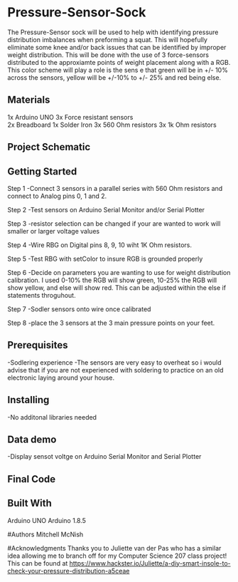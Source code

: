 # Pressure-Sensor-Sock
  The Pressure-Sensor sock will be used to help with identifying pressure distribution imbalances when preforming a squat. This will hopefully eliminate some knee and/or back issues that can be identified by improper weight distribution. This will be done with the use of 3 force-sensors distributed to the approxiamte points of weight placement along with a RGB. This color scheme will play a role is the sens e that green will be in +/- 10% across the sensors, yellow will be +/-10% to +/- 25% and red being else. 

## Materials
  1x Arduino UNO
  3x Force resistant sensors  
  2x Breadboard
  1x Solder Iron
  3x 560 Ohm resistors
  3x 1k Ohm resistors
  
## Project Schematic 



## Getting Started
Step 1 
  -Connect 3 sensors in a parallel series with 560 Ohm resistors  and connect to Analog pins 0, 1  and 2.
  
  
Step 2 
  -Test sensors on Arduino Serial Monitor and/or Serial Plotter
  
  
Step 3
  -resistor selection can be changed if your are wanted to work will smaller or larger voltage values 
  
  
Step 4
  -Wire RBG on Digital pins 8, 9, 10 wiht 1K Ohm resistors. 
  
  
Step 5
  -Test RBG with setColor to insure RGB is grounded properly 
  
  
Step 6
  -Decide on parameters you are wanting to use for weight distribution calibration. I used 0-10% the RGB will show green, 10-25% the RGB will show yellow, and else will show red. This can be adjusted within the else if statements throguhout. 
  
  
Step 7
  -Sodler sensors onto wire once calibrated
  
  
Step 8 
  -place the 3 sensors at the 3 main pressure points on your feet. 
  

## Prerequisites
  -Sodlering experience
    -The sensors are very easy to overheat so i would advise that if you are not experienced with soldering to practice on an               old electronic laying around your house. 
  


## Installing
  -No additonal libraries needed 

## Data demo
  -Display  sensot voltge on Arduino Serial Monitor and Serial Plotter

## Final Code

## Built With
  Arduino UNO
  Arduino 1.8.5

#Authors
Mitchell McNish


#Acknowledgments
Thanks you to Juliette van der Pas who has a similar idea allowing me to branch off for my Computer Science 207 class project! This can be found at https://www.hackster.io/Juliette/a-diy-smart-insole-to-check-your-pressure-distribution-a5ceae
